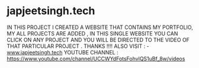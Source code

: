 # japjeetsingh.tech
IN THIS PROJECT I CREATED A WEBSITE THAT CONTAINS MY PORTFOLIO, MY ALL PROJECTS ARE ADDED , 
IN THIS SINGLE WEBSITE YOU CAN CLICK ON ANY PROJECT AND YOU WILL BE DIRECTED TO THE VIDEO OF THAT PARTICULAR PROJECT .
THANKS !!!!
ALSO VISIT : - www.japjeetsingh.tech 
YOUTUBE CHANNEL : https://www.youtube.com/channel/UCCWYdFotsFohvlQS1uBf_8w/videos
 
